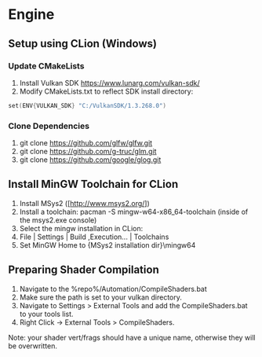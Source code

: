 # Engine

## Setup using CLion (Windows)

### Update CMakeLists
1. Install Vulkan SDK https://www.lunarg.com/vulkan-sdk/
2. Modify CMakeLists.txt to reflect SDK install directory:

```cpp 
set(ENV{VULKAN_SDK} "C:/VulkanSDK/1.3.268.0")
```
### Clone Dependencies
1. git clone https://github.com/glfw/glfw.git
2. git clone https://github.com/g-truc/glm.git
3. git clone https://github.com/google/glog.git

## Install MinGW Toolchain for CLion
1. Install MSys2 ([http://www.msys2.org/])
2. Install a toolchain: pacman -S mingw-w64-x86_64-toolchain (inside of the msys2.exe console)
3. Select the mingw installation in CLion:
4. File | Settings | Build ,Execution... | Toolchains
5. Set MinGW Home to {MSys2 installation dir}\mingw64

## Preparing Shader Compilation
1. Navigate to the %repo%/Automation/CompileShaders.bat
2. Make sure the path is set to your vulkan directory. 
3. Navigate to Settings > External Tools and add the CompileShaders.bat to your tools list.
4. Right Click -> External Tools > CompileShaders.

Note: your shader vert/frags should have a unique name, otherwise they will be overwritten.
